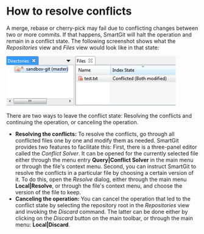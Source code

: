 # How to resolve conflicts

A merge, rebase or cherry-pick may fail due to conflicting changes
between two or more commits. If that happens, SmartGit will halt the
operation and remain in a conflict state. The following screenshot shows
what the *Repositories* view and *Files* view would look like in that
state:

![](attachments/24871074/24871075.png)

There are two ways to leave the conflict state: Resolving the conflicts
and continuing the operation, or canceling the operation.

-   **Resolving the conflicts:** To resolve the conflicts, go through
    all conflicted files one by one and modify them as needed. SmartGit
    provides two features to facilitate this: First, there is a
    three-panel editor called the *Conflict Solver*. It can be opened
    for the currently selected file either through the menu entry
    **Query\|Conflict Solver** in the main menu or through the file's
    context menu. Second, you can instruct SmartGit to resolve the
    conflicts in a particular file by choosing a certain version of it.
    To do this, open the *Resolve* dialog, either through the main menu
    **Local\|Resolve**, or through the file's context menu, and choose
    the version of the file to keep.
-   **Canceling the operation:** You can cancel the operation that led
    to the conflict state by selecting the repository root in the
    *Repositories* view and invoking the *Discard* command. The latter
    can be done either by clicking on the *Discard* button on the main
    toolbar, or through the main menu: **Local\|Discard**.


